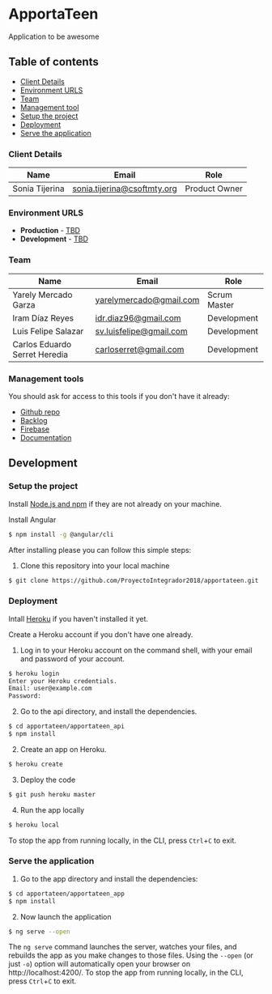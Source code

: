 # ApportaTeen

Application to be awesome

## Table of contents

* [Client Details](#client-details)
* [Environment URLS](#environment-urls)
* [Team](#team)
* [Management tool](#management-tools)
* [Setup the project](#setup-the-project)
* [Deployment](#deployment)
* [Serve the application](#serve-the-application)


### Client Details

| Name               | Email                       | Role           |
| ------------------ | --------------------------- | -------------- |
| Sonia Tijerina     | sonia.tijerina@csoftmty.org | Product Owner  |


### Environment URLS

* **Production** - [TBD](TBD)
* **Development** - [TBD](TBD)

### Team

| Name           | Email             | Role        |
| -------------- | ----------------- | ----------- |
| Yarely Mercado Garza | yarelymercado@gmail.com | Scrum Master |
| Iram Díaz Reyes | idr.diaz96@gmail.com | Development |
| Luis Felipe Salazar | sv.luisfelipe@gmail.com | Development |
| Carlos Eduardo Serret Heredia | carloserret@gmail.com | Development |

### Management tools

You should ask for access to this tools if you don't have it already:

* [Github repo](https://github.com/ProyectoIntegrador2018/apportateen)
* [Backlog](https://docs.google.com/document/d/1VrD6q7z3sr_nNzeSrYWXCyfuEPh0Yz-tjYvb0573hRA/edit?usp=sharing)
* [Firebase](https://console.firebase.google.com)
* [Documentation](https://docs.google.com/document/d/1lyQvN8jqlc2UtqYgUsuG1r2eXLr7EXPhyKpIRXoXXGQ/edit?usp=sharing)

## Development

### Setup the project

Install [Node.js and npm](https://nodejs.org/en/download/) if they are not already on your machine.

Install Angular
```bash
$ npm install -g @angular/cli
```

After installing please you can follow this simple steps:

1. Clone this repository into your local machine

```bash
$ git clone https://github.com/ProyectoIntegrador2018/apportateen.git
```

### Deployment

Intall [Heroku](https://devcenter.heroku.com/articles/heroku-cli) if you haven't installed it yet.

Create a Heroku account if you don't have one already.

1. Log in to your Heroku account on the command shell, with your email and password of your account.

```bash
$ heroku login
Enter your Heroku credentials.
Email: user@example.com
Password:
```

2. Go to the api directory, and install the dependencies.

``` bash
$ cd apportateen/apportateen_api
$ npm install
```

2. Create an app on Heroku.

``` bash
$ heroku create
```

3. Deploy the code

``` bash
$ git push heroku master
```

4. Run the app locally

``` bash
$ heroku local
```

To stop the app from running locally, in the CLI, press `Ctrl`+`C` to exit.

### Serve the application

1. Go to the app directory and install the dependencies: 

``` bash
$ cd apportateen/apportateen_app
$ npm install
```

2. Now launch the application

``` bash
$ ng serve --open
```

The `ng serve` command launches the server, watches your files, and rebuilds the app as you make changes to those files.
Using the `--open` (or just `-o`) option will automatically open your browser on http://localhost:4200/.
To stop the app from running locally, in the CLI, press `Ctrl`+`C` to exit.



